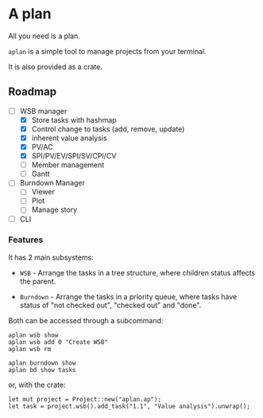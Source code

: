 # A plan

All you need is a plan.

`aplan` is a simple tool to manage projects from your terminal.

It is also provided as a crate.

## Roadmap

- [ ] WSB manager
  - [x] Store tasks with hashmap
  - [x] Control change to tasks (add, remove, update)
  - [x] inherent value analysis
  - [x] PV/AC
  - [x] SPI/PV/EV/SPI/SV/CPI/CV
  - [ ] Member management
  - [ ] Gantt
- [ ] Burndown Manager
  - [ ] Viewer
  - [ ] Plot
  - [ ] Manage story
- [ ] CLI

### Features

It has 2 main subsystems:

* `WSB` - Arrange the tasks in a tree structure, where children status affects the parent.

* `Burndown` - Arrange the tasks in a priority queue, where tasks have status of "not checked out", "checked out" and "done".

Both can be accessed through a subcommand:

```
aplan wsb show
aplan wsb add 0 "Create WSB"
aplan wsb rm

aplan burndown show
aplan bd show tasks
```

or, with the crate:

```
let mut project = Project::new("aplan.ap");
let task = project.wsb().add_task("1.1", "Value analysis").unwrap();
```
